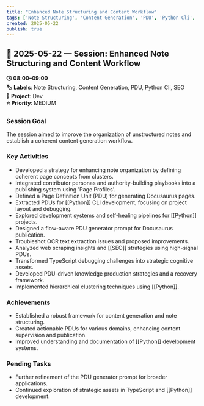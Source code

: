 ```yaml
---
title: "Enhanced Note Structuring and Content Workflow"
tags: ['Note Structuring', 'Content Generation', 'PDU', 'Python Cli', 'SEO']
created: 2025-05-22
publish: true
---
```


## 📅 2025-05-22 — Session: Enhanced Note Structuring and Content Workflow

**🕒 08:00–09:00**  
**🏷️ Labels**: Note Structuring, Content Generation, PDU, Python Cli, SEO  
**📂 Project**: Dev  
**⭐ Priority**: MEDIUM  


### Session Goal
The session aimed to improve the organization of unstructured notes and establish a coherent content generation workflow.

### Key Activities
- Developed a strategy for enhancing note organization by defining coherent page concepts from clusters.
- Integrated contributor personas and authority-building playbooks into a publishing system using 'Page Profiles'.
- Defined a Page Definition Unit (PDU) for generating Docusaurus pages.
- Extracted PDUs for [[Python]] CLI development, focusing on project layout and debugging.
- Explored development systems and self-healing pipelines for [[Python]] projects.
- Designed a flow-aware PDU generator prompt for Docusaurus publication.
- Troubleshot OCR text extraction issues and proposed improvements.
- Analyzed web scraping insights and [[SEO]] strategies using high-signal PDUs.
- Transformed TypeScript debugging challenges into strategic cognitive assets.
- Developed PDU-driven knowledge production strategies and a recovery framework.
- Implemented hierarchical clustering techniques using [[Python]].

### Achievements
- Established a robust framework for content generation and note structuring.
- Created actionable PDUs for various domains, enhancing content supervision and publication.
- Improved understanding and documentation of [[Python]] development systems.

### Pending Tasks
- Further refinement of the PDU generator prompt for broader applications.
- Continued exploration of strategic assets in TypeScript and [[Python]] development.
